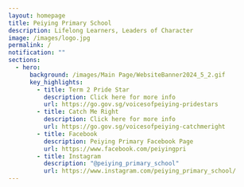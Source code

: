 ```yaml
---
layout: homepage
title: Peiying Primary School
description: Lifelong Learners, Leaders of Character
image: /images/logo.jpg
permalink: /
notification: ""
sections:
  - hero:
      background: /images/Main Page/WebsiteBanner2024_5_2.gif
      key_highlights:
        - title: Term 2 Pride Star
          description: Click here for more info
          url: https://go.gov.sg/voicesofpeiying-pridestars
        - title: Catch Me Right
          description: Click here for more info
          url: https://go.gov.sg/voicesofpeiying-catchmeright
        - title: Facebook
          description: Peiying Primary Facebook Page
          url: https://www.facebook.com/peiyingpri
        - title: Instagram
          description: "@peiying_primary_school"
          url: https://www.instagram.com/peiying_primary_school/
---
```

